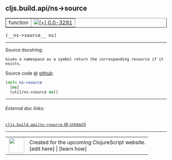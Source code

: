 ## cljs.build.api/ns->source



 <table border="1">
<tr>
<td>function</td>
<td><a href="https://github.com/cljsinfo/cljs-api-docs/tree/0.0-3291"><img valign="middle" alt="[+] 0.0-3291" title="Added in 0.0-3291" src="https://img.shields.io/badge/+-0.0--3291-lightgrey.svg"></a> </td>
</tr>
</table>


 <samp>
(__ns->source__ ns)<br>
</samp>

---





Source docstring:

```
Given a namespace as a symbol return the corresponding resource if it exists.
```


Source code @ [github](https://github.com/clojure/clojurescript/blob/r1.7.10/src/main/clojure/cljs/build/api.clj#L139-L142):

```clj
(defn ns->source
  [ns]
  (util/ns->source ns))
```

<!--
Repo - tag - source tree - lines:

 <pre>
clojurescript @ r1.7.10
└── src
    └── main
        └── clojure
            └── cljs
                └── build
                    └── <ins>[api.clj:139-142](https://github.com/clojure/clojurescript/blob/r1.7.10/src/main/clojure/cljs/build/api.clj#L139-L142)</ins>
</pre>

-->

---



###### External doc links:

[`cljs.build.api/ns->source` @ crossclj](http://crossclj.info/fun/cljs.build.api/ns-%3Esource.html)<br>

---

 <table>
<tr><td>
<img valign="middle" align="right" width="48px" src="http://i.imgur.com/Hi20huC.png">
</td><td>
Created for the upcoming ClojureScript website.<br>
[edit here] | [learn how]
</td></tr></table>

[edit here]:https://github.com/cljsinfo/cljs-api-docs/blob/master/cljsdoc/cljs.build.api_ns-GTsource.cljsdoc
[learn how]:https://github.com/cljsinfo/cljs-api-docs/wiki/cljsdoc-files

<!--

This information was too distracting to show to readers, but I'll leave it
commented here since it is helpful to:

- pretty-print the data used to generate this document
- and show how to retrieve that data



The API data for this symbol:

```clj
{:ns "cljs.build.api",
 :name "ns->source",
 :signature ["[ns]"],
 :history [["+" "0.0-3291"]],
 :type "function",
 :full-name-encode "cljs.build.api_ns-GTsource",
 :source {:code "(defn ns->source\n  [ns]\n  (util/ns->source ns))",
          :title "Source code",
          :repo "clojurescript",
          :tag "r1.7.10",
          :filename "src/main/clojure/cljs/build/api.clj",
          :lines [139 142]},
 :full-name "cljs.build.api/ns->source",
 :docstring "Given a namespace as a symbol return the corresponding resource if it exists."}

```

Retrieve the API data for this symbol:

```clj
;; from Clojure REPL
(require '[clojure.edn :as edn])
(-> (slurp "https://raw.githubusercontent.com/cljsinfo/cljs-api-docs/catalog/cljs-api.edn")
    (edn/read-string)
    (get-in [:symbols "cljs.build.api/ns->source"]))
```

-->
